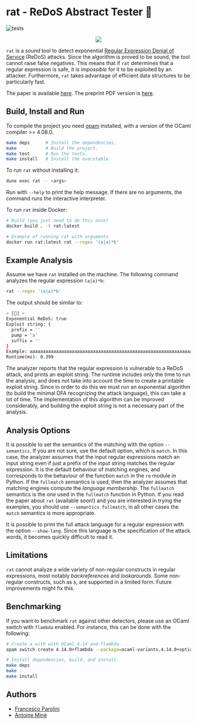 
# rat - ReDoS Abstract Tester 🐁

![tests](https://github.com/parof/rat/actions/workflows/test.yml/badge.svg)

<p align="center">
  <img src="img/example.png">
</p>

`rat` is a *sound* tool to detect exponential
[Regular Expression Denial of Service](https://owasp.org/www-community/attacks/Regular_expression_Denial_of_Service_-_ReDoS) (ReDoS) attacks.
Since the algorithm is proved to be sound, the tool cannot raise false
negatives.
This means that if `rat` determines that a regular expression is safe, it is
*impossible* for it to be exploited by an attacker.
Furthermore, `rat` takes advantage of efficient data structures to be
particularly fast.

The paper is available [here](https://link.springer.com/chapter/10.1007/978-3-031-10363-6_6).
The preprint PDF version is [here](https://parof.github.io/assets/pdfs/Parolini_ReDoS_Static_Analysis_Preprint.pdf).


## Build, Install and Run

To compile the project you need [opam](https://opam.ocaml.org/) installed, with
a version of the OCaml compiler >= 4.08.0.

```bash
make deps      # Install the dependencies.
make           # Build the project.
make test      # Run the tests.
make install   # Install the executable.
```

To run `rat` without installing it:

``` bash
dune exec rat -- <args>
```

Run with `--help` to print the help message.
If there are no arguments, the command runs the interactive interpreter.

To run `rat` inside Docker:

``` bash
# Build (you just need to do this once)
docker build . -t rat:latest

# Example of running rat with arguments
docker run rat:latest rat --regex '(a|a)*b'
```

## Example Analysis

Assume we have `rat` installed on the machine.
The following command analyzes the regular expression `(a|a)*b`:

``` bash
rat --regex '(a|a)*b'
```

The output should be similar to:

```bash
~ ⟦🐁⟧ ~
Exponential ReDoS: true
Exploit string: {
  prefix = ''
  pump = 'a'
  suffix = ''
}
Example: aaaaaaaaaaaaaaaaaaaaaaaaaaaaaaaaaaaaaaaaaaaaaaaaaaaaaaaaaaaaaaaaaaaaaaaaaaaaaaaaaaaaaaaaaaaaaaaaaaaaaaaaaaaaaaaaaaaaaaaaaaaaaaaa
Runtime(ms): 0.399
```

The analyzer reports that the regular expression is vulnerable to a ReDoS
attack, and prints an exploit string.
The runtime includes only the time to run the analysis, and does not take into
account the time to create a printable exploit string.
Since in order to do this we must run an exponential algorithm (to
build the minimal DFA recognizing the attack language), this can take a lot of
time.
The implementation of this algorithm can be improved considerably, and building
the exploit string is not a necessary part of the analysis.

## Analysis Options

It is possible to set the semantics of the matching with the option
`--semantics`.
If you are not sure, use the default option, which is `match`.
In this case, the analyzer assumes that the input regular expressions match
an input string even if just a prefix of the input string matches the regular
expression.
It is the default behaviour of matching engines, and corresponds to the
behaviour of the function `match` in the `re` module in Python.
If the `fullmatch` semantics is used, then the analyzer assumes that matching
engines compute the *language membership*.
The `fullmatch` semantics is the one used in the `fullmatch` function in Python.
If you read the paper about `rat` (available soon!) and you are interested in
trying the examples, you should use `--semantics fullmatch`, in all other
cases the `match` semantics is more appropriate.

It is possible to print the full attack language for a regular expression
with the option `--show-lang`.
Since this language is the specification of the attack words, it becomes quickly
difficult to read it.

## Limitations

`rat` cannot analyze a wide variety of non-regular constructs in regular
expressions, most notably *backreferences* and *lookarounds*.
Some non-regular constructs, such as `$`, are supported in a limited form.
Future improvements might fix this.

## Benchmarking

If you want to benchmark `rat` against other detectors, please use an OCaml
switch with `flambda` enabled.
For instance, this can be done with the following:
```bash
# Create a with with OCaml 4.14 and flambda.
opam switch create 4.14.0+flambda --package=ocaml-variants.4.14.0+options,ocaml-option-flambda

# Install dependencies, build, and install.
make deps
make
make install
```

## Authors

- [Francesco Parolini](https://parof.github.io/)
- [Antoine Miné](https://www-apr.lip6.fr/~mine/)
